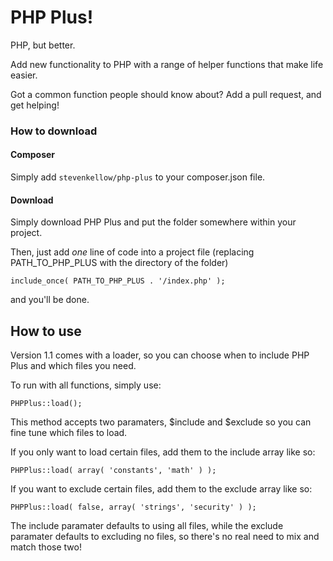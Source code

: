 # PHP Plus!

PHP, but better.

Add new functionality to PHP with a range of helper functions that make life easier.

Got a common function people should know about? Add a pull request, and get helping!

### How to download

#### Composer

Simply add `stevenkellow/php-plus` to your composer.json file.

#### Download

Simply download PHP Plus and put the folder somewhere within your project.

Then, just add *one* line of code into a project file (replacing PATH_TO_PHP_PLUS with the directory of the folder)

`include_once( PATH_TO_PHP_PLUS . '/index.php' );`

and you'll be done.

## How to use

Version 1.1 comes with a loader, so you can choose when to include PHP Plus and which files you need.

To run with all functions, simply use:

`PHPPlus::load();`

This method accepts two paramaters, $include and $exclude so you can fine tune which files to load.

If you only want to load certain files, add them to the include array like so:

`PHPPlus::load( array( 'constants', 'math' ) );`

If you want to exclude certain files, add them to the exclude array like so:

`PHPPlus::load( false, array( 'strings', 'security' ) );`

The include paramater defaults to using all files, while the exclude paramater defaults to excluding no files, so there's no real need to mix and match those two!